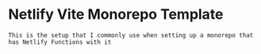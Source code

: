 # Netlify Vite Monorepo Template
```
This is the setup that I commonly use when setting up a monorepo that has Netlify Functions with it
```
